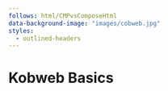 ```yaml
---
follows: html/CMPvsComposeHtml
data-background-image: "images/cobweb.jpg"
styles:
  - outlined-headers
---
```


# Kobweb Basics
